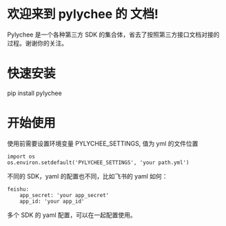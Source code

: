 欢迎来到 pylychee 的 文档!
====================================
Pylychee 是一个各种第三方 SDK 的集合体，省去了按照第三方接口文档对接的过程。谢谢你的关注。

快速安装
===================
pip install pylychee
    
开始使用
===================
使用前需要设置环境变量 PYLYCHEE_SETTINGS, 值为 yml 的文件位置
    
    import os
    os.environ.setdefault('PYLYCHEE_SETTINGS', 'your path.yml')

不同的 SDK，yaml 的配置也不同，比如飞书的 yaml 如何：

    feishu:
        app_secret: 'your app_secret'
        app_id: 'your app_id'

多个 SDK 的 yaml 配置，可以在一起配置使用。
